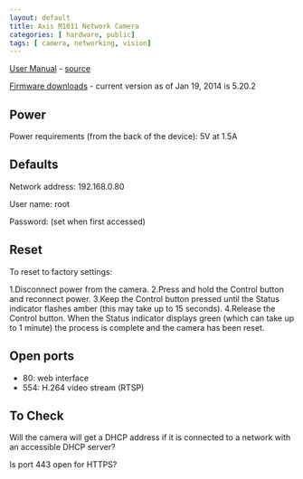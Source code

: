 ```yaml
---
layout: default
title: Axis M1011 Network Camera
categories: [ hardware, public]
tags: [ camera, networking, vision]
---
```


[User Manual](um_m10_46940_en_1203.pdf) - [source](http://www.axis.com/files/manuals/um_m10_46940_en_1203.pdf)

[Firmware downloads](http://www.axis.com/techsup/firmware.php) - current version as of Jan 19, 2014 is 5.20.2

Power
-----
Power requirements (from the back of the device): 5V at 1.5A

Defaults
--------
Network address: 192.168.0.80

User name: root

Password: (set when first accessed)

Reset
-----
To reset to factory settings:

1.Disconnect power from the camera.
2.Press and hold the Control button and reconnect power.
3.Keep the Control button pressed until the Status indicator flashes amber (this may take up to 15 seconds).
4.Release the Control button. When the Status indicator displays green (which can take up to 1 minute) the process is complete and the camera has been reset.

Open ports
----------
 * 80: web interface
 * 554: H.264 video stream (RTSP)

To Check
--------
Will the camera will get a DHCP address if it is connected to a network with an accessible DHCP server?

Is port 443 open for HTTPS?
